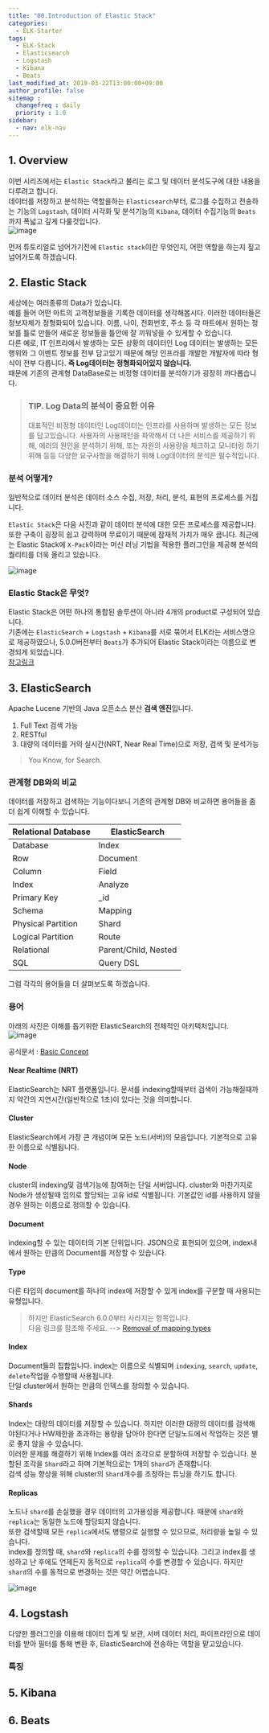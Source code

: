 ```yaml
---
title: "00.Introduction of Elastic Stack"
categories: 
  - ELK-Starter
tags:
  - ELK-Stack
  - Elasticsearch
  - Logstash
  - Kibana
  - Beats
last_modified_at: 2019-03-22T13:00:00+09:00
author_profile: false
sitemap :
  changefreq : daily
  priority : 1.0
sidebar:
  - nav: elk-nav
---
```


## 1. Overview
이번 시리즈에서는 `Elastic Stack`라고 불리는 로그 및 데이터 분석도구에 대한 내용을 다루려고 합니다.  
데이터를 저장하고 분석하는 역할을하는 `Elasticsearch`부터, 로그를 수집하고 전송하는 기능의 `Logstash`, 데이터 시각화 및 분석기능의 `Kibana`, 데이터 수집기능의 `Beats`까지 폭넓고 깊게 다룰것입니다.  
![image](https://user-images.githubusercontent.com/15958325/56702620-f4d96800-673f-11e9-8628-3c5c97389c85.png)  

먼저 튜토리얼로 넘어가기전에 `Elastic stack`이란 무엇인지, 어떤 역할을 하는지 짚고 넘어가도록 하겠습니다.  

## 2. Elastic Stack
세상에는 여러종류의 Data가 있습니다.  
예를 들어 어떤 마트의 고객정보들을 기록한 데이터를 생각해봅시다. 이러한 데이터들은 정보자체가 정형화되어 있습니다. 이름, 나이, 전화번호, 주소 등 각 마트에서 원하는 정보를 틀로 만들어 새로운 정보들을 틀안에 잘 끼워넣을 수 있게할 수 있습니다.  
다른 예로, IT 인프라에서 발생하는 모든 상황의 데이터인 Log 데이터는 발생하는 모든 행위와 그 이벤트 정보를 전부 담고있기 때문에 해당 인프라를 개발한 개발자에 따라 형식이 전부 다릅니다. **즉 Log데이터는 정형화되어있지 않습니다.**  
때문에 기존의 관계형 DataBase로는 비정형 데이터를 분석하기가 굉장히 까다롭습니다.  

>### TIP. Log Data의 분석이 중요한 이유  
>대표적인 비정형 데이터인 Log데이터는 인프라를 사용하며 발생하는 모든 정보를 담고있습니다. 사용자의 사용패턴을 파악해서 더 나은 서비스를 제공하기 위해, 에러의 원인을 분석하기 위해, 또는 자원의 사용량을 체크하고 모니터링 하기 위해 등등 다양한 요구사항을 해결하기 위해 Log데이터의 분석은 필수적입니다.   

### 분석 어떻게?
일반적으로 데이터 분석은 데이터 소스 수집, 저장, 처리, 분석, 표현의 프로세스를 거칩니다.  

`Elastic Stack`은 다음 사진과 같이 데이터 분석에 대한 모든 프로세스를 제공합니다. 또한 구축이 굉장히 쉽고 강력하며 무료이기 때문에 잠재적 가치가 매우 큽니다. 최근에는 Elastic Stack에 `X-Pack`이라는 머신 러닝 기법을 적용한 플러그인을 제공해 분석의 퀄리티를 더욱 올리고 있습니다.

![image](https://user-images.githubusercontent.com/15958325/56786095-a789f300-6832-11e9-9823-21f49b900590.png)  


### Elastic Stack은 무엇?
Elastic Stack은 어떤 하나의 통합된 솔루션이 아니라 4개의 product로 구성되어 있습니다.  
기존에는 `ElasticSearch` + `Logstash` + `Kibana`를 서로 묶어서 ELK라는 서비스명으로 제공하였으나, 5.0.0버전부터 `Beats`가 추가되어 Elastic Stack이라는 이름으로 변경되게 되었습니다.  
[참고링크](https://www.elastic.co/kr/blog/heya-elastic-stack-and-x-pack)  


## 3. ElasticSearch
Apache Lucene 기반의 Java 오픈소스 분산 **검색 엔진**입니다.  
1. Full Text 검색 가능
2. RESTful
3. 대량의 데이터를 거의 실시간(NRT, Near Real Time)으로 저장, 검색 및 분석가능

> You Know, for Search.

### 관계형 DB와의 비교
데이터를 저장하고 검색하는 기능이다보니 기존의 관계형 DB와 비교하면 용어들을 좀 더 쉽게 이해할 수 있습니다.  

Relational Database|ElasticSearch
---------|----------
Database|Index
Row|Document
Column|Field
Index|Analyze
Primary Key|_id
Schema|Mapping
Physical Partition|Shard
Logical Partition|Route
Relational|Parent/Child, Nested
SQL|Query DSL

그럼 각각의 용어들을 더 살펴보도록 하겠습니다.  

### 용어
아래의 사진은 이해를 돕기위한 ElasticSearch의 전체적인 아키텍처입니다.  
![image](https://user-images.githubusercontent.com/15958325/56788933-a4473500-683b-11e9-9f95-9088234f110b.png)  

공식문서 : [Basic Concept](https://www.elastic.co/guide/en/elasticsearch/reference/current/getting-started-concepts.html)  

#### Near Realtime (NRT)
ElasticSearch는 NRT 플랫폼입니다. 문서를 indexing할때부터 검색이 가능해질때까지 약간의 지연시간(일반적으로 1초)이 있다는 것을 의미합니다.  

#### Cluster
ElasticSearch에서 가장 큰 개념이며 모든 노드(서버)의 모음입니다. 기본적으로 고유한 이름으로 식별됩니다.  

#### Node
cluster의 indexing및 검색기능에 참여하는 단일 서버입니다. cluster와 마찬가지로 Node가 생성될때 임의로 할당되는 고유 id로 식별됩니다. 기본값인 id를 사용하지 않을 경우 원하는 이름으로 정의할 수 있습니다.  

#### Document
indexing할 수 있는 데이터의 기본 단위입니다. JSON으로 표현되어 있으며, index내에서 원하는 만큼의 Document를 저장할 수 있습니다.  

#### Type
다른 타입의 document를 하나의 index에 저장할 수 있게 index를 구분할 때 사용되는 유형입니다.  
> 하지만 ElasticSearch 6.0.0부터 사라지는 항목입니다.  
> 다음 링크를 참조해 주세요.  --> [Removal of mapping types](https://www.elastic.co/guide/en/elasticsearch/reference/current/removal-of-types.html)  

#### Index  
Document들의 집합입니다. index는 이름으로 식별되며 `indexing`, `search`, `update`, `delete`작업을 수행할때 사용됩니다.  
단일 cluster에서 원하는 만큼의 인덱스를 정의할 수 있습니다.

#### Shards
Index는 대량의 데이터를 저장할 수 있습니다. 하지만 이러한 대량의 데이터를 검색해야된다거나 HW제한을 초과하는 용량을 담아야 한다면 단일노드에서 작업하는 것은 별로 좋지 않을 수 있습니다.  
이러한 문제를 해결하기 위해 Index를 여러 조각으로 분할하여 저장할 수 있습니다. 분할된 조각을 `Shard`라고 하며 기본적으로는 1개의 `Shard`가 존재합니다.  
검색 성능 향상을 위해 cluster의 `Shard`개수를 조정하는 튜닝을 하기도 합니다.  

#### Replicas
노드나 `shard`를 손실했을 경우 데이터의 고가용성을 제공합니다. 때문에 `shard`와 `replica`는 동일한 노드에 할당되지 않습니다.  
또한 검색할때 모든 `replica`에서도 병렬으로 실행할 수 있으므로, 처리량을 높일 수 있습니다.  
index를 정의할 때, `shard`와 `replica`의 수를 정의할 수 있습니다. 그리고 index를 생성하고 난 후에도 언제든지 동적으로 `replica`의 수를 변경할 수 있습니다. 하지만 `shard`의 수를 동적으로 변경하는 것은 약간 어렵습니다.  

![image](https://user-images.githubusercontent.com/15958325/56894182-0adc8500-6ac0-11e9-86a2-177c77345a65.png)  


## 4. Logstash
다양한 플러그인을 이용해 데이터 집계 및 보관, 서버 데이터 처리, 파이프라인으로 데이터를 받아 필터를 통해 변환 후, ElasticSearch에 전송하는 역할을 맡고있습니다.  

### 특징




## 5. Kibana

## 6. Beats
